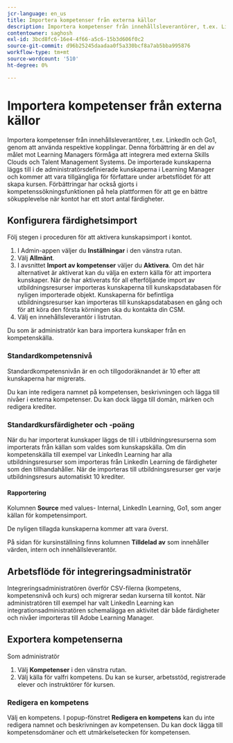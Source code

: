 ```yaml
---
jcr-language: en_us
title: Importera kompetenser från externa källor
description: Importera kompetenser från innehållsleverantörer, t.ex. LinkedIn och Go1, genom att använda respektive kopplingar.  De importerade kunskaperna läggs till i de administratörsdefinierade kunskaperna i Learning Manager och kommer att vara tillgängliga för författare under arbetsflödet för att skapa kursen.
contentowner: saghosh
exl-id: 3bcd8fc6-16e4-4f66-a5c6-15b3d606f0c2
source-git-commit: d96b25245daadaa0f5a330bcf8a7ab5bba995876
workflow-type: tm+mt
source-wordcount: '510'
ht-degree: 0%

---
```


# Importera kompetenser från externa källor

Importera kompetenser från innehållsleverantörer, t.ex. LinkedIn och Go1, genom att använda respektive kopplingar. Denna förbättring är en del av målet mot Learning Managers förmåga att integrera med externa Skills Clouds och Talent Management Systems. De importerade kunskaperna läggs till i de administratörsdefinierade kunskaperna i Learning Manager och kommer att vara tillgängliga för författare under arbetsflödet för att skapa kursen. Förbättringar har också gjorts i kompetenssökningsfunktionen på hela plattformen för att ge en bättre sökupplevelse när kontot har ett stort antal färdigheter.

## Konfigurera färdighetsimport

Följ stegen i proceduren för att aktivera kunskapsimport i kontot.

1. I Admin-appen väljer du **Inställningar** i den vänstra rutan.
1. Välj **Allmänt**.
1. I avsnittet **Import av kompetenser** väljer du **Aktivera**. Om det här alternativet är aktiverat kan du välja en extern källa för att importera kunskaper. När de har aktiverats för all efterföljande import av utbildningsresurser importeras kunskaperna till kunskapsdatabasen för nyligen importerade objekt. Kunskaperna för befintliga utbildningsresurser kan importeras till kunskapsdatabasen en gång och för att köra den första körningen ska du kontakta din CSM.
1. Välj en innehållsleverantör i listrutan.

Du som är administratör kan bara importera kunskaper från en kompetenskälla.

### Standardkompetensnivå

Standardkompetensnivån är en och tillgodoräknandet är 10 efter att kunskaperna har migrerats.

Du kan inte redigera namnet på kompetensen, beskrivningen och lägga till nivåer i externa kompetenser. Du kan dock lägga till domän, märken och redigera krediter.

### Standardkursfärdigheter och -poäng

När du har importerat kunskaper läggs de till i utbildningsresurserna som importerats från källan som valdes som kunskapskälla. Om din kompetenskälla till exempel var LinkedIn Learning har alla utbildningsresurser som importeras från LinkedIn Learning de färdigheter som den tillhandahåller. När de importeras till utbildningsresurser ger varje utbildningsresurs automatiskt 10 krediter.

#### Rapportering

Kolumnen **Source** med values- Internal, LinkedIn Learning, Go1, som anger källan för kompetensimport.

De nyligen tillagda kunskaperna kommer att vara överst.

På sidan för kursinställning finns kolumnen **Tilldelad av** som innehåller värden, intern och innehållsleverantör.


## Arbetsflöde för integreringsadministratör

Integreringsadministratören överför CSV-filerna (kompetens, kompetensnivå och kurs) och migrerar sedan kurserna till kontot. När administratören till exempel har valt LinkedIn Learning kan integrationsadministratören schemalägga en aktivitet där både färdigheter och nivåer importeras till Adobe Learning Manager.

## Exportera kompetenserna

Som administratör

1. Välj **Kompetenser** i den vänstra rutan.
1. Välj källa för valfri kompetens. Du kan se kurser, arbetsstöd, registrerade elever och instruktörer för kursen.

### Redigera en kompetens

Välj en kompetens. I popup-fönstret **Redigera en kompetens** kan du inte redigera namnet och beskrivningen av kompetensen. Du kan dock lägga till kompetensdomäner och ett utmärkelsetecken för kompetensen.

